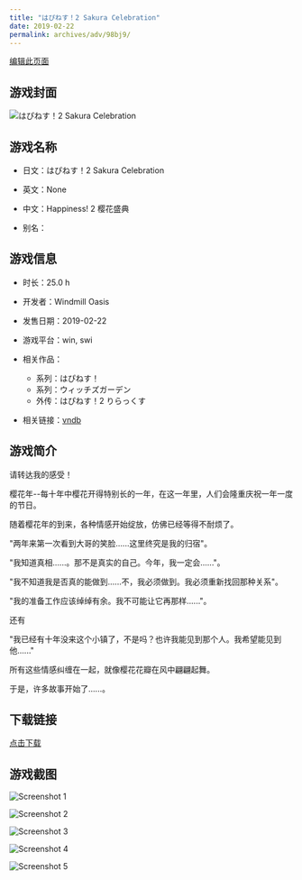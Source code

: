```yaml
---
title: "はぴねす！2 Sakura Celebration"
date: 2019-02-22
permalink: archives/adv/98bj9/
---
```

[编辑此页面](https://github.com/ACG-3/ADV3-source/blob/main/source/_posts/%E3%81%AF%E3%81%B4%E3%81%AD%E3%81%99%EF%BC%812%20Sakura%20Celebration.md)

## 游戏封面

![はぴねす！2 Sakura Celebration](https://pan.timero.xyz/d/onedrive/img_lib_001/%E3%81%AF%E3%81%B4%E3%81%AD%E3%81%99%EF%BC%812%20Sakura%20Celebration_cover.avif)


## 游戏名称

- 日文：はぴねす！2 Sakura Celebration
- 英文：None
- 中文：Happiness! 2 樱花盛典

- 别名：


## 游戏信息

- 时长：25.0 h
- 开发者：Windmill Oasis
- 发售日期：2019-02-22
- 游戏平台：win, swi
- 相关作品：
   - 系列：はぴねす！
   - 系列：ウィッチズガーデン
   - 外传：はぴねす！2 りらっくす

- 相关链接：[vndb](https://vndb.org/v22013)


## 游戏简介

请转达我的感受！

樱花年--每十年中樱花开得特别长的一年，在这一年里，人们会隆重庆祝一年一度的节日。

随着樱花年的到来，各种情感开始绽放，仿佛已经等得不耐烦了。

"两年来第一次看到大哥的笑脸......这里终究是我的归宿"。

"我知道真相......。那不是真实的自己。今年，我一定会......"。

"我不知道我是否真的能做到......不，我必须做到。我必须重新找回那种关系"。
 
"我的准备工作应该绰绰有余。我不可能让它再那样......"。

还有

"我已经有十年没来这个小镇了，不是吗？也许我能见到那个人。我希望能见到他......"

所有这些情感纠缠在一起，就像樱花花瓣在风中翩翩起舞。

于是，许多故事开始了......。




## 下载链接

[点击下载](https://pan.timero.xyz/onedrive/adv_lib_001/%E3%81%AF%E3%81%B4%E3%81%AD%E3%81%99%EF%BC%812%20Sakura%20Celebration)


## 游戏截图


![Screenshot 1](https://pan.timero.xyz/d/onedrive/img_lib_001/%E3%81%AF%E3%81%B4%E3%81%AD%E3%81%99%EF%BC%812%20Sakura%20Celebration_Screenshot_1.avif)

![Screenshot 2](https://pan.timero.xyz/d/onedrive/img_lib_001/%E3%81%AF%E3%81%B4%E3%81%AD%E3%81%99%EF%BC%812%20Sakura%20Celebration_Screenshot_2.avif)

![Screenshot 3](https://pan.timero.xyz/d/onedrive/img_lib_001/%E3%81%AF%E3%81%B4%E3%81%AD%E3%81%99%EF%BC%812%20Sakura%20Celebration_Screenshot_3.avif)

![Screenshot 4](https://pan.timero.xyz/d/onedrive/img_lib_001/%E3%81%AF%E3%81%B4%E3%81%AD%E3%81%99%EF%BC%812%20Sakura%20Celebration_Screenshot_4.avif)

![Screenshot 5](https://pan.timero.xyz/d/onedrive/img_lib_001/%E3%81%AF%E3%81%B4%E3%81%AD%E3%81%99%EF%BC%812%20Sakura%20Celebration_Screenshot_5.avif)

